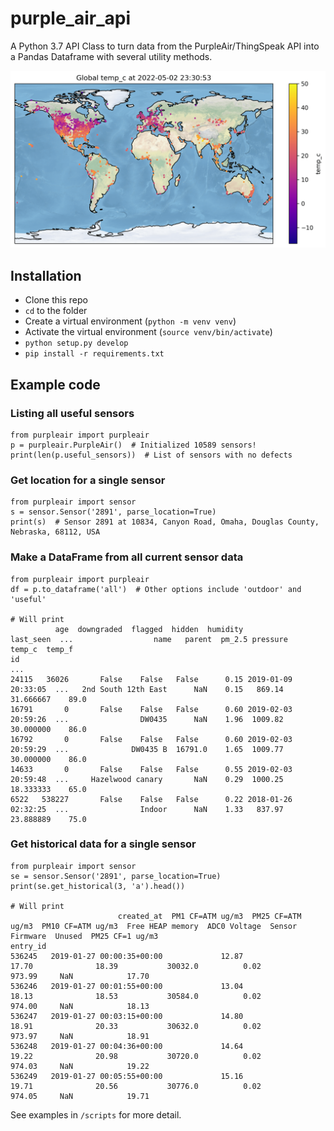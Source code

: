 # purple_air_api

A Python 3.7 API Class to turn data from the PurpleAir/ThingSpeak API into a Pandas Dataframe with several utility methods.

![](https://github.com/ReagentX/purple_air_api/blob/master/maps/sensor_map.png)

## Installation

- Clone this repo
- `cd` to the folder
- Create a virtual environment (`python -m venv venv`)
- Activate the virtual environment (`source venv/bin/activate`)
- `python setup.py develop`
- `pip install -r requirements.txt`

## Example code

### Listing all useful sensors

    from purpleair import purpleair
    p = purpleair.PurpleAir()  # Initialized 10589 sensors!
    print(len(p.useful_sensors))  # List of sensors with no defects


### Get location for a single sensor

    from purpleair import sensor
    s = sensor.Sensor('2891', parse_location=True)
    print(s)  # Sensor 2891 at 10834, Canyon Road, Omaha, Douglas County, Nebraska, 68112, USA

### Make a DataFrame from all current sensor data

    from purpleair import purpleair
    df = p.to_dataframe('all')  # Other options include 'outdoor' and 'useful'

    # Will print
              age  downgraded  flagged  hidden  humidity           last_seen  ...                  name   parent  pm_2.5 pressure     temp_c  temp_f
    id                                                                        ...
    24115   36026       False    False   False      0.15 2019-01-09 20:33:05  ...   2nd South 12th East      NaN    0.15   869.14  31.666667    89.0
    16791       0       False    False   False      0.60 2019-02-03 20:59:26  ...                DW0435      NaN    1.96  1009.82  30.000000    86.0
    16792       0       False    False   False      0.60 2019-02-03 20:59:29  ...              DW0435 B  16791.0    1.65  1009.77  30.000000    86.0
    14633       0       False    False   False      0.55 2019-02-03 20:59:48  ...     Hazelwood canary       NaN    0.29  1000.25  18.333333    65.0
    6522   538227       False    False   False      0.22 2018-01-26 02:32:25  ...                Indoor      NaN    1.33   837.97  23.888889    75.0


### Get historical data for a single sensor

    from purpleair import sensor
    se = sensor.Sensor('2891', parse_location=True)
    print(se.get_historical(3, 'a').head())

    # Will print
                            created_at  PM1 CF=ATM ug/m3  PM25 CF=ATM ug/m3  PM10 CF=ATM ug/m3  Free HEAP memory  ADC0 Voltage  Sensor Firmware  Unused  PM25 CF=1 ug/m3
    entry_id
    536245   2019-01-27 00:00:35+00:00             12.87              17.70              18.39           30032.0          0.02           973.99     NaN            17.70
    536246   2019-01-27 00:01:55+00:00             13.04              18.13              18.53           30584.0          0.02           974.00     NaN            18.13
    536247   2019-01-27 00:03:15+00:00             14.80              18.91              20.33           30632.0          0.02           973.97     NaN            18.91
    536248   2019-01-27 00:04:36+00:00             14.64              19.22              20.98           30720.0          0.02           974.03     NaN            19.22
    536249   2019-01-27 00:05:55+00:00             15.16              19.71              20.56           30776.0          0.02           974.05     NaN            19.71

See examples in `/scripts` for more detail.

